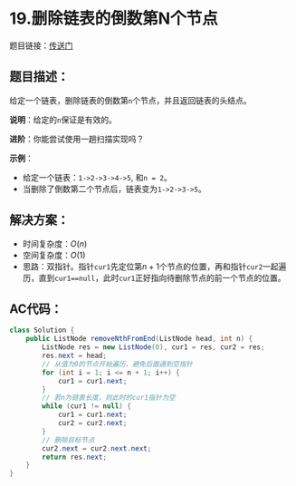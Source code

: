 # 19.删除链表的倒数第N个节点
题目链接：[传送门](https://leetcode-cn.com/problems/remove-nth-node-from-end-of-list/)

## 题目描述：
给定一个链表，删除链表的倒数第`n`个节点，并且返回链表的头结点。

**说明**：给定的`n`保证是有效的。

**进阶**：你能尝试使用一趟扫描实现吗？

**示例**：

- 给定一个链表：`1->2->3->4->5`, 和`n = 2`。
- 当删除了倒数第二个节点后，链表变为`1->2->3->5`。

## 解决方案：
- 时间复杂度：$O(n)$
- 空间复杂度：$O(1)$
- 思路：双指针。指针`cur1`先定位第$n+1$个节点的位置，再和指针`cur2`一起遍历，直到`cur1==null`，此时`cur1`正好指向待删除节点的前一个节点的位置。

## AC代码：
```java
class Solution {
	public ListNode removeNthFromEnd(ListNode head, int n) {
		ListNode res = new ListNode(0), cur1 = res, cur2 = res;
		res.next = head;
		// 从值为0的节点开始遍历，避免后面遇到空指针
		for (int i = 1; i <= n + 1; i++) {
			cur1 = cur1.next;
		}
		// 若n为链表长度，则此时的cur1指针为空
		while (cur1 != null) {
			cur1 = cur1.next;
			cur2 = cur2.next;
		}
        // 删除目标节点
		cur2.next = cur2.next.next;
		return res.next;
	}
}
```